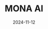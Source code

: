---  
layout: startup_page  
title: "MONA AI"  
id: "monaai.de"  
permalink: "/monaaimonaai.de11122024/"  
website: "https://www.mona-ai.de/"  
funding_round: "Seed"  
funding_amount: "€2M"  
investors: "Earlybird-X"  
about: "MONA AI is a recruitment automation startup that uses AI to streamline the hiring process. It is a spinout of Saarland University and has strategic partnerships with leading staffing sector companies. The company prioritizes data security, compliance, and responsible AI development."  
markets: "Recruitment, AI, HR Tech"  
hq: "Saarbrücken, Saarland, Germany"  
founded_year: "2022"  
linkedin: "https://www.linkedin.com/company/mona-ai-gmbh/"  
twitter: ""  
instagram: ""  
facebook: "https://www.facebook.com/100083232836271"  
crunchbase: "https://www.crunchbase.com/organization/mona-labs"  
pitchbook: "https://pitchbook.com/profiles/company/512953-48"  

date_display: "12-Nov-2024"  
date: "2024-11-12"

# SEO Optimization  
meta_title: "MONA AI - Seed Funding (€2M)"  
meta_description: "MONA AI, MONA AI is a recruitment automation startup that uses AI to streamline the hiring process. It is a spinout of Saarland University and has strategic pa..."  
meta_keywords: "MONA AI, Recruitment, AI, HR Tech, Seed funding"  
canonical_url: "https://startup.projectstartups.com/monaaimonaai.de11122024/"  
---
